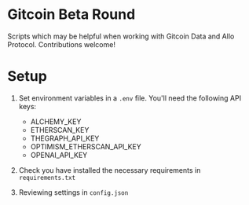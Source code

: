# Gitcoin Beta Round

Scripts which may be helpful when working with Gitcoin Data and Allo Protocol. Contributions welcome!

# Setup

1. Set environment variables in a `.env` file. You'll need the following API keys:

   - ALCHEMY_KEY
   - ETHERSCAN_KEY
   - THEGRAPH_API_KEY
   - OPTIMISM_ETHERSCAN_API_KEY
   - OPENAI_API_KEY

2. Check you have installed the necessary requirements in `requirements.txt`

3. Reviewing settings in `config.json`
